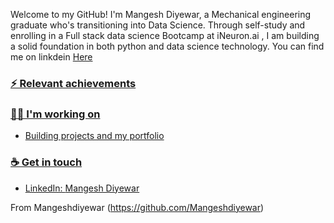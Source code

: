 Welcome to my GitHub! I'm Mangesh Diyewar, a Mechanical engineering graduate who's transitioning into Data Science. Through self-study and enrolling in a Full stack data science Bootcamp at iNeuron.ai , I am building a solid foundation in both python and data science technology. You can find me on linkdein <a href = "https://www.linkedin.com/in/mangesh-diyewar-76b530159/">Here
### ⚡ Relevant achievements


### 👩‍💻 I'm working on
- Building projects and my portfolio 



### ☕ Get in touch
- LinkedIn: <a href = "https://www.linkedin.com/in/mangesh-diyewar-76b530159/">Mangesh Diyewar</a>


From Mangeshdiyewar (https://github.com/Mangeshdiyewar)
